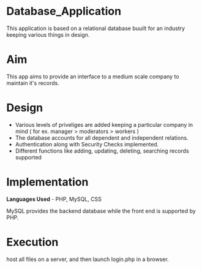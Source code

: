 Database_Application
====================
This application is based on a relational database buuilt for an industry keeping various things in design.

Aim
============
This app aims to provide an interface to a medium scale company to maintain it's records.

Design
===========
* Various levels of priveliges are added keeping a particular company in mind ( for ex. manager > moderators > workers )
* The database accounts for all dependent and independent relations.
* Authentication along with Security Checks implemented. 
* Different functions like adding, updating, deleting, searching records supported

Implementation
===================

**Languages Used** - PHP, MySQL, CSS

MySQL provides the backend database while the front end is supported by PHP.

Execution
==============

host all files on a server, and then launch login.php in a browser.
